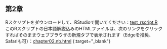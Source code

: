## 第2章
Rスクリプトをダウンロードして、RStudioで開いてください：[test_rscript.R](./test_rscript.R) <br>
このRスクリプトの日本語解説込みのHTMLファイルは、次のリンクをクリックすればそのままウェブブラウザの新規タブで表示されます（Edgeを推奨、Safariも可）：[chapter02.nb.html](./chapter02.nb.html) {:target="_blank"} <br>
